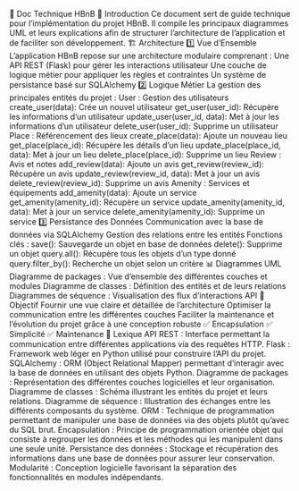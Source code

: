 :blue_book: Doc Technique HBnB
:memo: Introduction
Ce document sert de guide technique pour l’implémentation du projet HBnB. Il compile les principaux diagrammes UML et leurs explications afin de structurer l’architecture de l’application et de faciliter son développement.
:building_construction: Architecture
:one: Vue d’Ensemble
L’application HBnB repose sur une architecture modulaire comprenant :
Une API REST (Flask) pour gérer les interactions utilisateur
Une couche de logique métier pour appliquer les règles et contraintes
Un système de persistance basé sur SQLAlchemy
:two: Logique Métier
La gestion des principales entités du projet :
User : Gestion des utilisateurs
create_user(data): Crée un nouvel utilisateur
get_user(user_id): Récupère les informations d’un utilisateur
update_user(user_id, data): Met à jour les informations d’un utilisateur
delete_user(user_id): Supprime un utilisateur
Place : Référencement des lieux
create_place(data): Ajoute un nouveau lieu
get_place(place_id): Récupère les détails d’un lieu
update_place(place_id, data): Met à jour un lieu
delete_place(place_id): Supprime un lieu
Review : Avis et notes
add_review(data): Ajoute un avis
get_review(review_id): Récupère un avis
update_review(review_id, data): Met à jour un avis
delete_review(review_id): Supprime un avis
Amenity : Services et équipements
add_amenity(data): Ajoute un service
get_amenity(amenity_id): Récupère un service
update_amenity(amenity_id, data): Met à jour un service
delete_amenity(amenity_id): Supprime un service
:three: Persistance des Données
Communication avec la base de données via SQLAlchemy
Gestion des relations entre les entités
Fonctions clés :
save(): Sauvegarde un objet en base de données
delete(): Supprime un objet
query.all(): Récupère tous les objets d’un type donné
query.filter_by(): Recherche un objet selon un critère
:bar_chart: Diagrammes UML
Diagramme de packages : Vue d’ensemble des différentes couches et modules
Diagramme de classes : Définition des entités et de leurs relations
Diagrammes de séquence : Visualisation des flux d’interactions API
:dart: Objectif
Fournir une vue claire et détaillée de l’architecture
Optimiser la communication entre les différentes couches
Faciliter la maintenance et l’évolution du projet grâce à une conception robuste
:white_check_mark: Encapsulation :white_check_mark: Simplicité :white_check_mark: Maintenance
:book: Lexique
API REST : Interface permettant la communication entre différentes applications via des requêtes HTTP.
Flask : Framework web léger en Python utilisé pour construire l’API du projet.
SQLAlchemy : ORM (Object Relational Mapper) permettant d’interagir avec la base de données en utilisant des objets Python.
Diagramme de packages : Représentation des différentes couches logicielles et leur organisation.
Diagramme de classes : Schéma illustrant les entités du projet et leurs relations.
Diagramme de séquence : Illustration des échanges entre les différents composants du système.
ORM : Technique de programmation permettant de manipuler une base de données via des objets plutôt qu’avec du SQL brut.
Encapsulation : Principe de programmation orientée objet qui consiste à regrouper les données et les méthodes qui les manipulent dans une seule unité.
Persistance des données : Stockage et récupération des informations dans une base de données pour assurer leur conservation.
Modularité : Conception logicielle favorisant la séparation des fonctionnalités en modules indépendants.